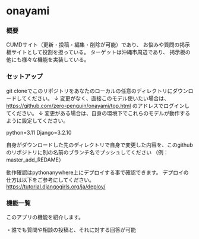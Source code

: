 # onayami

### 概要
CUMDサイト（更新・投稿・編集・削除が可能）であり、
お悩みや質問の掲示板サイトとして役割を担っている。
ターゲットは沖縄市周辺であり、
掲示板の他にも様々な機能を実装している。

### セットアップ
git cloneでこのリポジトリをあなたのローカルの任意のディレクトリにダウンロードしてください。
↓
変更がなく、直接このモデル使いたい場合は、
https://github.com/zero-penguin/onayami/top.html
のアドレスでログインしてください。
↓
変更がある場合は、自身の環境下でこれらのモデルが動作するように設定してください。

python=3.11
Django=3.2.10

自身がダウンロードした先のディレクトリで自身で変更した内容を、このgithubのリポジトリに別の名前のブランチ名でプッシュしてください
（例：　master_add_REDAME）

動作確認はpythonanywhere上にデプロイする事で確認できます。
デプロイの仕方は以下をご参考にしてください。
https://tutorial.djangogirls.org/ja/deploy/

### 機能一覧
このアプリの機能を紹介します。

・誰でも質問や相談の投稿と、それに対する回答が可能

